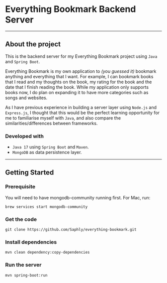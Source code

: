 # Everything Bookmark Backend Server

---

## About the project

This is the backend server for my Everything Bookmark project using `Java` and `Spring Boot`.

Everything Bookmark is my own application to *(you guessed it)* bookmark anything and everything 
that I want. For example, I can bookmark books that I read and my thoughts on the book, 
my rating for the book and the date that I finish reading the book. While my application 
only supports books now, I do plan on expanding it to have more categories such as songs and websites.

As I have previous experience in building a server layer using `Node.js` and `Express.js`, I thought 
that this would be the perfect learning opportunity for me to familiarise myself with `Java`, 
and also compare the similarities/differences between frameworks.

### Developed with 

- `Java 17` using `Spring Boot` and `Maven`.
- `MongoDB` as data persistence layer.

---

## Getting Started

### Prerequisite

You will need to have mongodb-community running first. For Mac, run:
```
brew services start mongodb-community
```

### Get the code

```
git clone https://github.com/Saphly/everything-bookmark.git
```

### Install dependencies 
```
mvn clean dependency:copy-dependencies
```

### Run the server
```
mvn spring-boot:run
```


